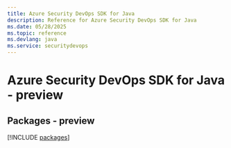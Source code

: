 ```yaml
---
title: Azure Security DevOps SDK for Java
description: Reference for Azure Security DevOps SDK for Java
ms.date: 05/28/2025
ms.topic: reference
ms.devlang: java
ms.service: securitydevops
---
```

# Azure Security DevOps SDK for Java - preview
## Packages - preview
[!INCLUDE [packages](security-devops-index.md)]